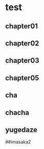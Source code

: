 # test

## chapter01

## chapter02

## chapter03

## chapter05

## cha

## chacha


## yugedaze


##imasaka2